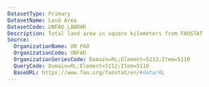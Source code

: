 ```yaml
---
DatasetType: Primary
DatasetName: Land Area
DatasetCode: UNFAO_LANDAR
Description: Total land area in square kilometers from FAOSTAT
Source:
  OrganizationName: UN FAO
  OrganizationCode: UNFAO
  OrganizationSeriesCode: Domain=RL;Element=5112;Item=5110
  QueryCode: Domain=RL;Element=5112;Item=5110
  BaseURL: https://www.fao.org/faostat/en/#data/RL
---
```

